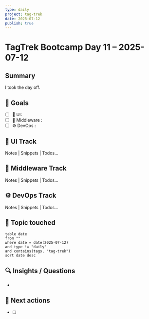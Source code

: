 ```yaml
---
type: daily
project: tag-trek
date: 2025-07-12
publish: true
---
```

# TagTrek Bootcamp Day 11 – 2025-07-12

## Summary
I took the day off.

## 🎯 Goals
- [ ] 🐣 UI:
- [ ] 🌳 Middleware :
- [ ] ⚙️ DevOps  : 

## 🐣 UI Track
Notes | Snippets | Todos…

## 🌳 Middleware Track
Notes | Snippets | Todos…

## ⚙️ DevOps Track
Notes | Snippets | Todos…

## 🧩 Topic touched
```dataview
table date
from ""
where date = date(2025-07-12)
and type != "daily"
and contains(tags, "tag-trek")
sort date desc
```

## 🔍 Insights / Questions
- 

## 🚀 Next actions
- [ ]